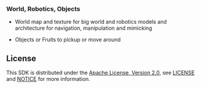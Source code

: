 ### World, Robotics, Objects

- World map and texture for big world and robotics models and architecture for navigation, manipulation and mimicking

- Objects or Fruits to pickup or move around 

## License
This SDK is distributed under the [Apache License, Version 2.0](https://www.apache.org/licenses/LICENSE-2.0), see [LICENSE](https://github.com/RonaldsonBellande/worlds_objects/blob/main/LICENSE) and [NOTICE](https://github.com/RonaldsonBellande/worlds_objects/blob/main/LICENSE) for more information.
